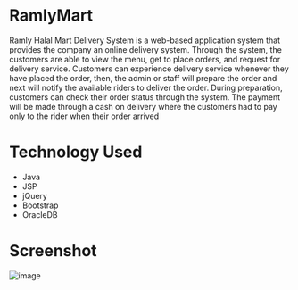 # RamlyMart

Ramly Halal Mart Delivery System is a web-based application system that provides the company an online delivery system. Through the system, the customers are able to view the menu, get to place orders, and request for delivery service. Customers can experience delivery service whenever they have placed the order, then, the admin or staff will prepare the order and next will notify the available riders to deliver the order. During preparation, customers can check their order status through the system. The payment will be made through a cash on delivery where the customers had to pay only to the rider when their order arrived

# Technology Used

- Java
- JSP
- jQuery
- Bootstrap
- OracleDB

# Screenshot
![image](https://user-images.githubusercontent.com/63769862/153016285-f7ea08cd-40c8-467a-bb4a-c65f3dcb68f0.png)
